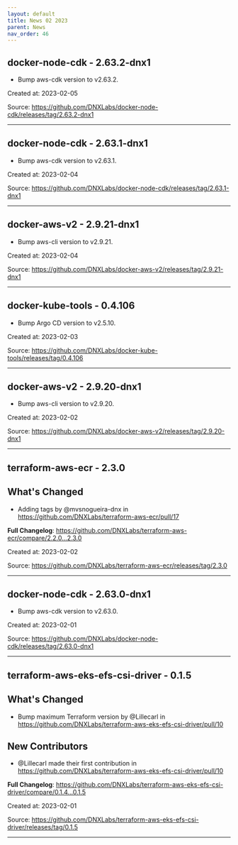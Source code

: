 ```yaml
---
layout: default
title: News 02 2023
parent: News
nav_order: 46
---
```




## docker-node-cdk - 2.63.2-dnx1
- Bump aws-cdk version to v2.63.2.

Created at: 2023-02-05

<!-- TODO: Include source link to the version tag -->
Source: https://github.com/DNXLabs/docker-node-cdk/releases/tag/2.63.2-dnx1

---


## docker-node-cdk - 2.63.1-dnx1
- Bump aws-cdk version to v2.63.1.

Created at: 2023-02-04

<!-- TODO: Include source link to the version tag -->
Source: https://github.com/DNXLabs/docker-node-cdk/releases/tag/2.63.1-dnx1

---


## docker-aws-v2 - 2.9.21-dnx1
- Bump aws-cli version to v2.9.21.

Created at: 2023-02-04

<!-- TODO: Include source link to the version tag -->
Source: https://github.com/DNXLabs/docker-aws-v2/releases/tag/2.9.21-dnx1

---


## docker-kube-tools - 0.4.106
- Bump Argo CD version to v2.5.10.

Created at: 2023-02-03

<!-- TODO: Include source link to the version tag -->
Source: https://github.com/DNXLabs/docker-kube-tools/releases/tag/0.4.106

---


## docker-aws-v2 - 2.9.20-dnx1
- Bump aws-cli version to v2.9.20.

Created at: 2023-02-02

<!-- TODO: Include source link to the version tag -->
Source: https://github.com/DNXLabs/docker-aws-v2/releases/tag/2.9.20-dnx1

---


## terraform-aws-ecr - 2.3.0
## What's Changed
* Adding tags by @mvsnogueira-dnx in https://github.com/DNXLabs/terraform-aws-ecr/pull/17


**Full Changelog**: https://github.com/DNXLabs/terraform-aws-ecr/compare/2.2.0...2.3.0

Created at: 2023-02-02

<!-- TODO: Include source link to the version tag -->
Source: https://github.com/DNXLabs/terraform-aws-ecr/releases/tag/2.3.0

---


## docker-node-cdk - 2.63.0-dnx1
- Bump aws-cdk version to v2.63.0.

Created at: 2023-02-01

<!-- TODO: Include source link to the version tag -->
Source: https://github.com/DNXLabs/docker-node-cdk/releases/tag/2.63.0-dnx1

---


## terraform-aws-eks-efs-csi-driver - 0.1.5
## What's Changed
* Bump maximum Terraform version by @Lillecarl in https://github.com/DNXLabs/terraform-aws-eks-efs-csi-driver/pull/10

## New Contributors
* @Lillecarl made their first contribution in https://github.com/DNXLabs/terraform-aws-eks-efs-csi-driver/pull/10

**Full Changelog**: https://github.com/DNXLabs/terraform-aws-eks-efs-csi-driver/compare/0.1.4...0.1.5

Created at: 2023-02-01

<!-- TODO: Include source link to the version tag -->
Source: https://github.com/DNXLabs/terraform-aws-eks-efs-csi-driver/releases/tag/0.1.5

---

